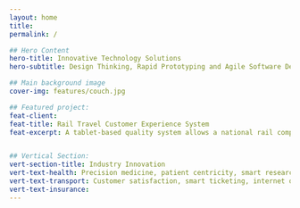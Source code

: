 ```yaml
---
layout: home
title:
permalink: /

## Hero Content
hero-title: Innovative Technology Solutions
hero-subtitle: Design Thinking, Rapid Prototyping and Agile Software Development.

## Main background image
cover-img: features/couch.jpg

## Featured project:
feat-client:
feat-title: Rail Travel Customer Experience System
feat-excerpt: A tablet-based quality system allows a national rail company to make a quantum leap in the quality of the experience of passengers in stations and on their trains.


## Vertical Section:
vert-section-title: Industry Innovation
vert-text-health: Precision medicine, patient centricity, smart research - insights and ideas for bottom up innovation in Health.
vert-text-transport: Customer satisfaction, smart ticketing, internet of things - insights and ideas for innovation in Transport.
vert-text-insurance:
---
```


